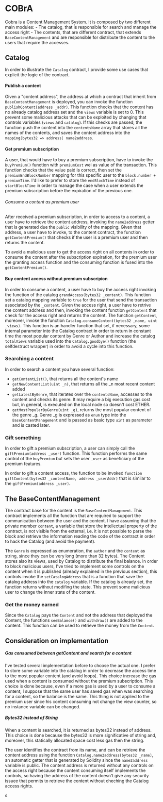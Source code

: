 # COBrA

Cobra is a Content Management System. It is composed by two different main modules:
    - The catalog, that is responsible for search and manage the access right
    - The contents, that are different contract, that extends `BaseContentManagement` and are responsible for distribute the content to the users that require the accesses.

## Catalog
In order to illustrate the `Catalog` contract, I provide some use cases that explicit the logic of the contract. 

#### Publish a content
Given a "content address", the address at which a contract that inherit from `BaseContentManagement` is deployed, you can invoke the function `publishContent(address _addr)`.
This function checks that the content has no already catalog address set and the `views` variable is set to 0. This prevent some malicious attacks that can be exploited by changing that controls variables (`views` and `catalog`). If this checks are passed, the function push the content into the `contentsName` array that stores all the names of the contents, and saves the content address into the `mapping(bytes32 => address) name2address`.

#### Get premium subscription
A user, that would have to buy a premium subscription, have to invoke the `buyPremium()` function with `premiumCost` wei as value of the transaction. This function checks that the value paid is correct, then set the `premiumEndBlockNumber` mapping for this specific user to the `block.number + premiumTime`. 
I'd like to prefer to store the `endBlockTime` instead of `startBlockTime` in order to manage the case when a user extends the premium subscription before the expiration of the previous one.

###### Consume a content as premium user
After received a premium subscription, in order to access to a content, a user have to retrieve the content address, invoking the `name2address` getter that is generated due the `public` visibility of the mapping. Given that address, a user have to invoke, to the content contract, the function 
`getContentPremium()` that checks if the user is a premium user and then returns the content.

To avoid a malicious user to get the access right on all contents in order to consume the content after the subscription expiration, for the premium user the granting access function and the consuming function is fused into the `getContentPremium()`.

#### Buy content access without premium subscripion
In order to consume a content, a user have to buy the access right invoking the function of the catalog `grandAccess(bytes32 _content)`. This function set a catalog mapping variable to `true` for the user that send the transaction associated by the `_content`.
Given the access right, a user have to retrive the content address and then, invoking the content function `getContent` that check for the access right and returns the content.
The function `getContent`, moreover, invoke the function `Catalog.consumeContent(bytes32 _name, uint _views)`. This function is an handler function that set, if necessary, some internal parameter into the Catalog contract in order to return in constant time the most popular content by Genre or Author and increase the catalog `totalViews` variable used into the `Catalog.goodbye()` function (the selfdestruct wrapper) in order to avoid a cycle into this function.

### Searching a content
In order to search a content you have several function:
 - `getContentList()`, that returns all the content's name
 - `getNewContentList(uint _n)`, that returns all the _n most recent content added
 - `getLatestByGenre`, that iterates over the `contentsName`, accesses to the content and checks its genre. It may require a big execution gas cost but, in general, is executed on the local node so doesn't cost ETHER.
 - `getMostPopularByGenre(uint _g)`, returns the most popular content of the genre _g. Genre _g is expressed as `enum` type into the `BaseContentManagement` and is passed as basic type `uint` as parameter and is casted later.


### Gift something
In order to gift a premium subscription, a user can simply call the `giftPremium(address _user)` function. This function performs the same control of the `buyPremium` but sets the user `_user` as beneficiary of the premium features.

In order to gift a content access, the function to be invoked `function giftContent(bytes32 _contentName, address _userAddr)` that is similar to the `giftPremium(address _user)`.

## The BaseContentManagement
The contract base for the content is the `BaseContentManagement`. This contract implements all the function that are required to support the communication between the user and the content. I have assuming that the private member `content`, a variable that store the 	intellectual property of the contract, is not visible from the external, i.e. it is not possible to parse the block and retrieve the information reading the code of the contract in order to hack the Catalog (and avoid the payment).

The `Genre` is expressed as enumeration, the `author` and the `content` as string, since they can be very long (more than 32 bytes). The Content stores also its views, used by Catalog to distribute the final balance. In order to block malicious users, I've tried to implement some controls on the content when it is published (already explained in the previous section), this controls invoke the `setCatalogAddress` that is a function that save the catalog address into the `catalog` variable. If the catalog is already set, the function returns without modifing the state. This prevent some malicious user to change the inner state of the content. 

### Get the money earned
Since the `Catalog` pays the `Content` and not the address that deployed the Content, the functions `seeBalance()` and `withdraw()` are added to the content. This function can be used to retrieve the money from the `Content`.

## Consideration on implementation
##### Gas consumed between getContent and search for a content
I've tested several implementation before to choose the actual one. I prefer to store some variable into the catalog in order to decrease the access time to the most popular content (and avoid loops). This choice increase the gas used when a content is consumed without the premium subscription. This choice is done because, even if a more gas is used by a user to consume a content, I suppose that the same user has saved gas when was searching for a content, so the balance is the same. This thing is not applied to the premium user since his content consuming not change the view counter, so no instance variable can be changed.

##### Bytes32 instead of String
When a content is searched, it is returned as bytes32 instead of address. This choice is done because the bytes32 is more significative of string and, moreover, this statically allocated space cost less gas then the string.

The user identifies the contract from its name, and can be retrieve the content address using the function `Catalog.name2address(bytes32 _name)`, an automatic getter that is generated by Solidity since the `name2address` variable is public. The content address is returned without any controls on the access right because the content consuming itself implements the controls, so having the address of the content doesn't give any security issuee that permits to retrieve the content without cheching the Catalog access rights.

s
